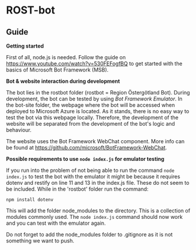 # ROST-bot

## Guide
**Getting started**

First of all, node.js is needed. Follow the guide on https://www.youtube.com/watch?v=530FEFogfBQ to get started with the basics of Microsoft Bot Framework (MSB).

**Bot & website interaction during development**

The bot lies in the rostbot folder (rostbot = Region Östergötland Bot). During development, the bot can be tested by using *Bot Framework Emulator*.
In the bot-site folder, the webpage where the bot will be accessed when deployed to Microsoft Azure is located. As it stands, there is no easy way to test the bot via this webpage locally. Therefore, the development of the website will be separated from the development of the bot's logic and behaviour.

The website uses the Bot Framework WebChat component. More info can be found at https://github.com/microsoft/BotFramework-WebChat.

**Possible requirements to use `node index.js` for emulator testing**

If you run into the problem of not being able to run the command `node index.js` to test the bot with the emulator it might be because it requires dotenv and restify on line 11 and 13 in the index.js file. These do not seem to be included. While in the 'rostbot' folder run the command:

`npm install dotenv`

This will add the folder node_modules to the directory. This is a collection of modules commonly used. The `node index.js` command should now work and you can test with the emulator again. 

Do not forget to add the node_modules folder to .gitignore as it is not something we want to push.